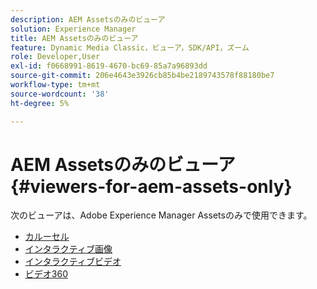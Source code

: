 ```yaml
---
description: AEM Assetsのみのビューア
solution: Experience Manager
title: AEM Assetsのみのビューア
feature: Dynamic Media Classic，ビューア，SDK/API，ズーム
role: Developer,User
exl-id: f0668991-8619-4670-bc69-85a7a96893dd
source-git-commit: 206e4643e3926cb85b4be2189743578f88180be7
workflow-type: tm+mt
source-wordcount: '38'
ht-degree: 5%

---
```


# AEM Assetsのみのビューア{#viewers-for-aem-assets-only}

次のビューアは、Adobe Experience Manager Assetsのみで使用できます。

* [カルーセル](c-html5-aem-carousel/c-html5-aem-carousel.md)
* [インタラクティブ画像](c-html5-aem-interactive-images/c-html5-aem-interactive-images.md)
* [インタラクティブビデオ](c-html5-aem-int-video/c-html5-aem-int-video.md)
* [ビデオ360](c-html5-aem-video360/c-html5-aem-video360.md)
